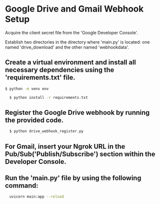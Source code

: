 # Google Drive and Gmail Webhook Setup

  Acquire the client secret file from the 'Google Developer Console'.

  Establish two directories in the directory where 'main.py' is located: one named 'drive_download' and the other        named 'webhookdata'.

  ## Create a virtual environment and install all necessary dependencies using the 'requirements.txt' file.

  ```bash
  $ python -m venv env
  ```

  ```bash
    $ python install -r requirements.txt
  ```

  ## Register the Google Drive webhook by running the provided code.

  ```bash
    $ python drive_webhook_register.py
  ```

  ## For Gmail, insert your Ngrok URL in the Pub/Sub('Publish/Subscribe') section within the Developer Console.
  ## Run the 'main.py' file by using the following command:
  ```bash
    uvicorn main:app --reload
  ```
